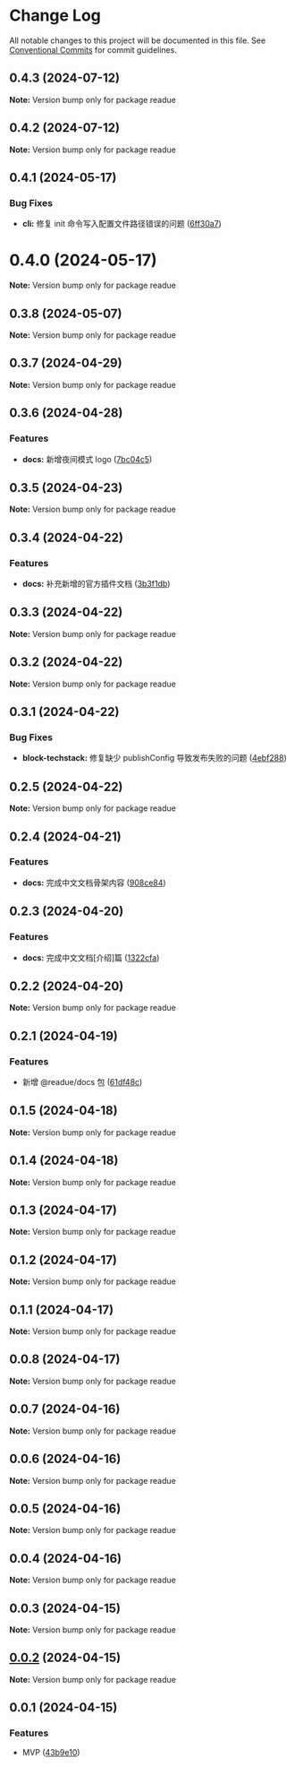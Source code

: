 # Change Log

All notable changes to this project will be documented in this file.
See [Conventional Commits](https://conventionalcommits.org) for commit guidelines.

## 0.4.3 (2024-07-12)

**Note:** Version bump only for package readue





## 0.4.2 (2024-07-12)

**Note:** Version bump only for package readue





## 0.4.1 (2024-05-17)


### Bug Fixes

* **cli:** 修复 init 命令写入配置文件路径错误的问题 ([6ff30a7](https://github.com/lexmin0412/readue/commit/6ff30a727cc2c1b3b21dcaeffdb2902a40e91238))





# 0.4.0 (2024-05-17)

**Note:** Version bump only for package readue





## 0.3.8 (2024-05-07)

**Note:** Version bump only for package readue





## 0.3.7 (2024-04-29)

**Note:** Version bump only for package readue





## 0.3.6 (2024-04-28)


### Features

* **docs:** 新增夜间模式 logo ([7bc04c5](https://github.com/lexmin0412/readue/commit/7bc04c5b73679e343b67d735e24a1b2a158fd943))





## 0.3.5 (2024-04-23)

**Note:** Version bump only for package readue





## 0.3.4 (2024-04-22)


### Features

* **docs:** 补充新增的官方插件文档 ([3b3f1db](https://github.com/lexmin0412/readue/commit/3b3f1db5ff0b20a5fe1a7d38ba67093e30b38118))





## 0.3.3 (2024-04-22)

**Note:** Version bump only for package readue





## 0.3.2 (2024-04-22)

**Note:** Version bump only for package readue





## 0.3.1 (2024-04-22)


### Bug Fixes

* **block-techstack:** 修复缺少 publishConfig 导致发布失败的问题 ([4ebf288](https://github.com/lexmin0412/readue/commit/4ebf2881d08f607a6833d131912ef39868b42544))





## 0.2.5 (2024-04-22)

**Note:** Version bump only for package readue





## 0.2.4 (2024-04-21)


### Features

* **docs:** 完成中文文档骨架内容 ([908ce84](https://github.com/lexmin0412/readue/commit/908ce8427d91a7e850ea3a6fd182e730db0798d5))





## 0.2.3 (2024-04-20)


### Features

* **docs:** 完成中文文档[介绍]篇 ([1322cfa](https://github.com/lexmin0412/readue/commit/1322cfaf98d350fa92b68c17a08851c69e1ff52e))





## 0.2.2 (2024-04-20)

**Note:** Version bump only for package readue





## 0.2.1 (2024-04-19)


### Features

* 新增 @readue/docs 包 ([61df48c](https://github.com/lexmin0412/readue/commit/61df48ca86ffa3968ed6472cc656a28ff6330f5c))





## 0.1.5 (2024-04-18)

**Note:** Version bump only for package readue





## 0.1.4 (2024-04-18)

**Note:** Version bump only for package readue





## 0.1.3 (2024-04-17)

**Note:** Version bump only for package readue





## 0.1.2 (2024-04-17)

**Note:** Version bump only for package readue





## 0.1.1 (2024-04-17)

**Note:** Version bump only for package readue





## 0.0.8 (2024-04-17)

**Note:** Version bump only for package readue





## 0.0.7 (2024-04-16)

**Note:** Version bump only for package readue





## 0.0.6 (2024-04-16)

**Note:** Version bump only for package readue





## 0.0.5 (2024-04-16)

**Note:** Version bump only for package readue





## 0.0.4 (2024-04-16)

**Note:** Version bump only for package readue





## 0.0.3 (2024-04-15)

**Note:** Version bump only for package readue





## [0.0.2](https://github.com/lexmin0412/readue/compare/v0.0.1...v0.0.2) (2024-04-15)

**Note:** Version bump only for package readue





## 0.0.1 (2024-04-15)


### Features

* MVP ([43b9e10](https://github.com/lexmin0412/readu/commit/43b9e10b8a71a79325f26d9eed284043afb14626))
